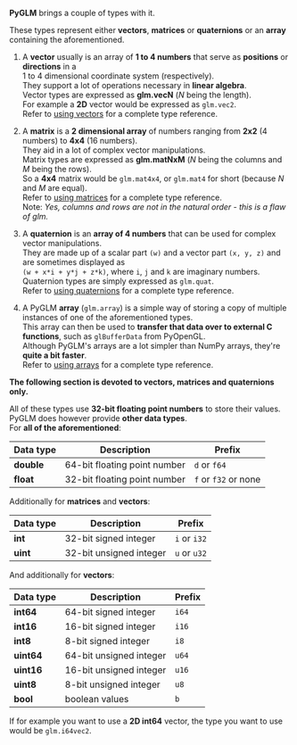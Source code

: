 [//]: # (generated using SlashBack 0.2.0)

**PyGLM** brings a couple of types with it\.  
  
These types represent either **vectors**, **matrices** or **quaternions** or an **array** containing the aforementioned\.  
  
  
1.  A **vector** usually is an array of **1 to 4 numbers** that serve as **positions** or **directions** in a   
1 to 4 dimensional coordinate system \(respectively\)\.  
They support a lot of operations necessary in **linear algebra**\.&nbsp;&nbsp;  
Vector types are expressed as **glm\.vecN** \(*N* being the length\)\.&nbsp;&nbsp;  
For example a **2D** vector would be expressed as ``` glm.vec2 ```\.  
Refer to [using vectors](https://github.com/Zuzu-Typ/PyGLM/wiki/Using-vectors) for a complete type reference\.  
  
2.  A **matrix** is a **2 dimensional array** of numbers ranging from **2x2** \(4 numbers\) to **4x4** \(16 numbers\)\.&nbsp;&nbsp;  
They aid in a lot of complex vector manipulations\.&nbsp;&nbsp;  
Matrix types are expressed as **glm\.matNxM** \(*N* being the columns and *M* being the rows\)\.  
So a **4x4** matrix would be ``` glm.mat4x4 ```, or ``` glm.mat4 ``` for short \(because *N* and *M* are equal\)\.  
Refer to [using matrices](https://github.com/Zuzu-Typ/PyGLM/wiki/Using-matrices) for a complete type reference\.  
Note: *Yes, columns and rows are not in the natural order \- this is a flaw of glm\.*  
  
3.  A **quaternion** is an **array of 4 numbers** that can be used for complex vector manipulations\.   
They are made up of a scalar part ``` (w) ``` and a vector part ``` (x, y, z) ``` and are sometimes displayed as   
``` (w + x*i + y*j + z*k) ```, where ``` i ```, ``` j ``` and ``` k ``` are imaginary numbers\.  
Quaternion types are simply expressed as ``` glm.quat ```\.  
Refer to [using quaternions](https://github.com/Zuzu-Typ/PyGLM/wiki/Using-quaternions) for a complete type reference\.  
  
4. A PyGLM **array** \(``` glm.array ```\) is a simple way of storing a copy of multiple instances of one of the aforementioned types\.  
This array can then be used to **transfer that data over to external C functions**, such as ``` glBufferData ``` from PyOpenGL\.  
Although PyGLM's arrays are a lot simpler than NumPy arrays, they're **quite a bit faster**\.  
Refer to [using arrays](https://github.com/Zuzu-Typ/PyGLM/wiki/Using-arrays) for a complete type reference\.  
  
  
**The following section is devoted to vectors, matrices and quaternions only\.**  
  
All of these types use **32\-bit floating point numbers** to store their values\.&nbsp;&nbsp;  
PyGLM does however provide **other data types**\.&nbsp;&nbsp;  
For **all of the aforementioned**:  

Data type		| Description						| Prefix
-|-|-
**double** 	| 64\-bit floating point number 	| ``` d ``` or ``` f64 ```
**float** 	| 32\-bit floating point number 	| ``` f ``` or ``` f32 ``` or none
  
  
Additionally for **matrices** and **vectors**:  

Data type		| Description						| Prefix
-|-|-
**int** 		| 32\-bit signed integer 			| ``` i ``` or ``` i32 ```
**uint** 		| 32\-bit unsigned integer 		| ``` u ``` or ``` u32 ```  
  
  
And additionally for **vectors**:  

Data type		| Description						| Prefix
-|-|-
**int64** 	| 64\-bit signed integer 			| ``` i64 ```
**int16** 	| 16\-bit signed integer 			| ``` i16 ```
**int8** 		| 8\-bit signed integer 			| ``` i8 ```
**uint64** 	| 64\-bit unsigned integer 		| ``` u64 ```
**uint16** 	| 16\-bit unsigned integer 		| ``` u16 ```
**uint8** 	| 8\-bit unsigned integer 			| ``` u8 ```
**bool** 		| boolean values 					| ``` b ```
  
  
If for example you want to use a **2D int64** vector, the type you want to use would be ``` glm.i64vec2 ```\.